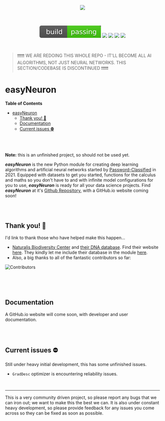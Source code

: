 <div align="center">
  <img src="https://repository-images.githubusercontent.com/372004660/e43eedfe-5f66-4d3a-bd08-3af2f8c47aab" width="300rem"></img>
  <br/><br/><br/>
  <p>
    <img src="Images/build%20badge.svg"/>
    <img src="https://badges.pufler.dev/created/Neuron-AI/easyNeuron"/>
    <img src="https://badges.pufler.dev/updated/Neuron-AI/easyNeuron"/>
    <img src="https://badges.pufler.dev/visits/Neuron-AI/easyNeuron"/>
    <img src="https://app.codacy.com/project/badge/Grade/15be61b0f1fc4921867584cd2762ff6d"/>
  <p/>
</div>

<br/>

> ❗❗❗❗❗  WE ARE REDOING THIS WHOLE REPO - IT'LL BECOME ALL AI ALGORITHMS, NOT JUST NEURAL NETWORKS. THIS SECTION/CODEBASE IS DISCONTINUED ❗❗❗❗❗
 

# easyNeuron

**Table of Contents**

- [easyNeuron](#easyneuron)
  - [Thank you! 🎉](#thank-you-)
  - [Documentation](#documentation)
  - [Current issues ⛔](#current-issues-)

<br/>
<br/>

**Note:** this is an unfinished project, so should not be used yet.
<br/>

***easyNeuron*** is the new Python module for creating deep learning algorithms and artificial
neural networks started by [Password-Classified](https://github.com/Neuron-AI) in 2021. Equipped with datasets to get you started, functions for the calculus and
maths so you don't have to and with infinite model configurations for you to use, ***easyNeuron*** is ready for all your data science projects. Find ***easyNeuron*** at it's [Github Repository](https://github.com/Neuron-AI/easyNeuron), with a GitHub.io website coming soon!

<br/>
<br/>

## Thank you! 🎉
I'd link to thank those who have helped make this happen...

- [Naturalis Biodiversity Center](https://github.com/naturalis) and [their DNA database](https://github.com/naturalis/Custom-databases-DNA-sequences). Find their website [here](https://www.naturalis.nl/). They kindly let me include their database in the module [here](https://github.com/naturalis/Custom-databases-DNA-sequences/issues/10).
- Also, a big thanks to all of the fantastic contributors so far:

![Contributors](https://badges.pufler.dev/contributors/Neuron-AI/easyNeuron?size=80&padding=5&bots=true)

<br/>
<br/>
<br/>

## Documentation

A GitHub.io website will come soon, with developer and user documentation.

<br/>
<br/>

## Current issues ⛔

Still under heavy initial development, this has some unfinished issues.

- `GradDesc` optimizer is encountering reliability issues.

<br/>

-----------

This is a very community driven project, so please report any bugs that we can iron out;
we want to make this the best we can. It is also under constant heavy development, so
please provide feedback for any issues you come across so they can be fixed as soon as possible.
